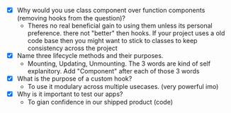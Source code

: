 - [X] Why would you use class component over function components (removing hooks from the question)?
  - Theres no real beneficial gain to using them unless its personal preference. there not "better" then hooks. If your project uses a old code
  base then you might want to stick to classes to keep consistency across the project
- [X] Name three lifecycle methods and their purposes.
  - Mounting, Updating, Unmounting. The 3 words are kind of self explanitory. Add "Component" after each of those 3 words
- [X] What is the purpose of a custom hook?
  - To use it modulary across multiple usecases. (very powerful imo)
- [X] Why is it important to test our apps?
  - To gian confidence in our shipped product (code)